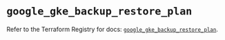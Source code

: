 # `google_gke_backup_restore_plan`

Refer to the Terraform Registry for docs: [`google_gke_backup_restore_plan`](https://registry.terraform.io/providers/hashicorp/google-beta/6.15.0/docs/resources/google_gke_backup_restore_plan).
